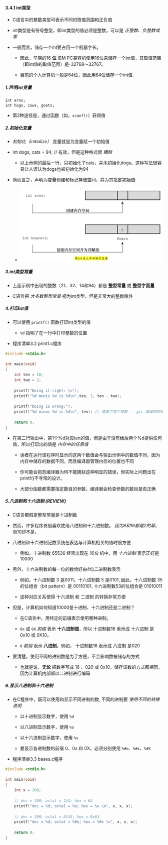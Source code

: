 #### 3.4.1 int类型
* C语言中的整数类型可表示不同的取值范围和正负值

* int类型是有符号整型，即int类型的值必须是整数，可以是 *正整数、负整数或零*

* 一般而言，储存一个int要占用一个机器字长。
    * 因此，早期的16 **位** IBM PC兼容机使用16位来储存一个int值，其取值范围（即int值的取值范围）是-32768～32767。

    * 目前的个人计算机一般是64位，因此用64位储存一个int值.

##### 1.声明int变量
```
int erns;
int hogs, cows, goats;
```

* 第2种途径是，通过函数（如，`scanf()`）获得值


##### 2.初始化变量
* *初始化（initialize）* 变量就是为变量赋一个初始值

* int dogs, cats = 94; // 有效，但是这种格式很 *糟糕*
    * 以上示例的最后一行，只初始化了cats，并未初始化dogs。这种写法很容易让人误认为dogs也被初始化为94

* 简而言之，声明为变量创建和标记存储空间，并为其指定初始值:
    * ![图3.4 定义并初始化变量](images/Screenshot_2017-10-30_22-13-17.png)


##### 3.int类型常量
* 上面示例中出现的整数（21、32、14和94）都是 **整型常量** 或 **整型字面量**

* C语言把 *大多数整型常量* 视为int类型，但是非常大的整数除外


##### 4.打印int值
* 可以使用 `printf()` 函数打印int类型的值
    * `%d` 指明了在一行中打印整数的位置

* 程序清单3.2 print1.c程序
```c
#include <stdio.h>

int main(void)
{
    int ten = 10;
    int two = 2;

    printf("Doing it right: \n");
    printf("%d munis %d is %d\n",ten, 2, ten - two);

    printf("Doing is wrong:");
    printf("%d minus %d is %d\n", ten); // 遗漏了两个参数 -- gcc 编译的时候会报　warning　（语法检测工具也能检查出来）

    return 0;
}
```

* 在第二行输出中，第1个%d对应ten的值，但是由于没有给后两个%d提供任何值，所以打印出的值是 *内存中的任意值*
    * 读者在运行该程序时显示的这两个数值会与输出示例中的数值不同，因为内存中储存的数据不同，而且编译器管理内存的位置也不同

    * 你可能会抱怨编译器为何不能捕获这种明显的错误，但实际上问题出在 printf()不寻常的设计。

    * 大部分函数都需要指定数目的参数，编译器会检查参数的数目是否正确


##### 5.八进制和十六进制 (REVIEW)
* C语言都假定整型常量是十进制数

* 然而，许多程序员很喜欢使用八进制和十六进制数。 *因为8和16都是2的幂*，而10却不是。

* 八进制和十六进制记数系统在表达与计算机相关的值时很方便
    * 例如，十进制数 65536 经常出现在 *16位* 机中，用 *十六进制* 表示正好是 10000

* 另外，十六进制数的每一位的数恰好由4位二进制数表示
    * 例如，十六进制数 3 是0011，十六进制数 5 是0101, 因此，十六进制数 35 的位组合（bit pattern）是 00110101, 十六进制数53的位组合是 01010011

    * 这种对应关系使得 十六进制 和 二进制 的转换非常方便

* 但是，计算机如何知道10000是十进制、十六进制还是二进制？
    * 在C语言中，用特定的前缀表示使用哪种进制。

    * `0x` 或 `0X` *前缀* 表示 **十六进制值**，所以 十进制数16 表示成 十六进制 是 0x10 或 0X10。

    * `0` *前缀* 表示 **八进制**。例如， 十进制数16 表示成 八进制 是020

* 要清楚，使用不同的进制数是为了方便，不会影响数被储存的方式
    * 也就是说，**无论** 把数字写成 16 、020 或 0x10，储存该数的方式都相同，因为计算机内部都以二进制进行编码


##### 6.显示八进制和十六进制
* 在C程序中，既可以使用和显示不同进制的数, 不同的进制要 *使用不同的转换说明*
    * 以十进制显示数字，使用 `%d`

    * 以八进制显示数字，使用 `%o`

    * 以十六进制显示数字，使用 `%x`

    * 要显示各进制数的前缀 0、0x 和 0X，必须分别使用 `%#o`、`%#x`、`%#X`

* 程序清单3.3 bases.c程序
```c
#include <stdio.h>

int main(void)
{
    int x = 100;

    // dec = 100; octal = 144; hex = 64
    printf("dec = %d; octal = %o; hex = %x \n", x, x, x);

    // dec = 100; octal = 0144; hex = 0x64
    printf("dec = %d; octal = %#o; hex = %#x \n", x, x, x);

    return 0;
}
```
